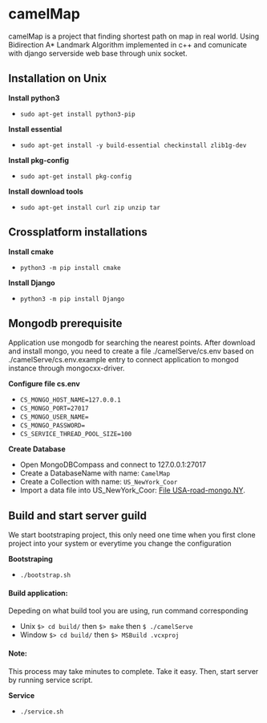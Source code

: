 # camelMap
camelMap is a project that finding shortest path on map in real world. Using Bidirection A* Landmark Algorithm implemented in c++ and comunicate with django serverside web base through unix socket.

Installation on Unix
--------
**Install python3**
- `sudo apt-get install python3-pip`

**Install essential**
- `sudo apt-get install -y build-essential checkinstall zlib1g-dev`

**Install pkg-config**
- `sudo apt-get install pkg-config`

**Install download tools**
- `sudo apt-get install curl zip unzip tar`

Crossplatform installations
--------
**Install cmake**
- `python3 -m pip install cmake`

**Install Django**
- `python3 -m pip install Django`

Mongodb prerequisite
--------
Application use mongodb for searching the nearest points. After download and install mongo, you need to create a file ./camelServe/cs.env based on ./camelServe/cs.env.example entry to connect application to mongod instance through mongocxx-driver.

**Configure file cs.env**
- `CS_MONGO_HOST_NAME=127.0.0.1` 
- `CS_MONGO_PORT=27017` 
- `CS_MONGO_USER_NAME=` 
- `CS_MONGO_PASSWORD=` 
- `CS_SERVICE_THREAD_POOL_SIZE=100` 

**Create Database**
- Open MongoDBCompass and connect to 127.0.0.1:27017 
- Create a DatabaseName with name: `CamelMap`
- Create a Collection with name: `US_NewYork_Coor`
- Import a data file into US_NewYork_Coor: [File USA-road-mongo.NY](https://drive.google.com/file/d/1cpRJ0yV_DZ1Ixb8ANOl6Ttjn9Qyi7Sir/view?usp=sharing).



Build and start server guild
--------
We start bootstraping project, this only need one time when you first clone project into your system or everytime you change the configuration

**Bootstraping**
- `./bootstrap.sh`

#### Build application:
Depeding on what build tool you are using, run command corresponding
- Unix `$> cd build/` then `$> make` then `$ ./camelServe`
- Window `$> cd build/` then `$> MSBuild .vcxproj`

#### Note:
This process may take minutes to complete. Take it easy. Then, start server by running service script.

**Service**
- `./service.sh`
